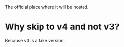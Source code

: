 The official place where it will be hosted.

# Why skip to v4 and not v3?
Because v3 is a fake version.
